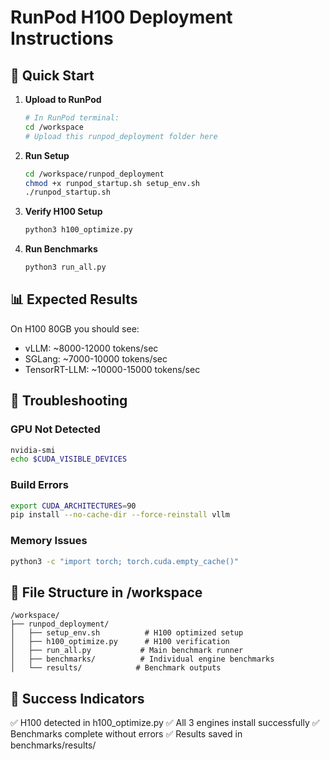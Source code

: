 # RunPod H100 Deployment Instructions

## 🚀 Quick Start

1. **Upload to RunPod**
   ```bash
   # In RunPod terminal:
   cd /workspace
   # Upload this runpod_deployment folder here
   ```

2. **Run Setup**
   ```bash
   cd /workspace/runpod_deployment
   chmod +x runpod_startup.sh setup_env.sh
   ./runpod_startup.sh
   ```

3. **Verify H100 Setup**
   ```bash
   python3 h100_optimize.py
   ```

4. **Run Benchmarks**
   ```bash
   python3 run_all.py
   ```

## 📊 Expected Results

On H100 80GB you should see:
- vLLM: ~8000-12000 tokens/sec
- SGLang: ~7000-10000 tokens/sec  
- TensorRT-LLM: ~10000-15000 tokens/sec

## 🔧 Troubleshooting

### GPU Not Detected
```bash
nvidia-smi
echo $CUDA_VISIBLE_DEVICES
```

### Build Errors
```bash
export CUDA_ARCHITECTURES=90
pip install --no-cache-dir --force-reinstall vllm
```

### Memory Issues
```bash
python3 -c "import torch; torch.cuda.empty_cache()"
```

## 📁 File Structure in /workspace

```
/workspace/
├── runpod_deployment/
│   ├── setup_env.sh          # H100 optimized setup
│   ├── h100_optimize.py      # H100 verification
│   ├── run_all.py           # Main benchmark runner
│   ├── benchmarks/          # Individual engine benchmarks
│   └── results/            # Benchmark outputs
```

## 🎯 Success Indicators

✅ H100 detected in h100_optimize.py
✅ All 3 engines install successfully 
✅ Benchmarks complete without errors
✅ Results saved in benchmarks/results/
